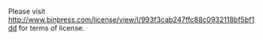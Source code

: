 Please visit http://www.binpress.com/license/view/l/993f3cab247ffc88c0932118bf5bf1dd for terms of license.